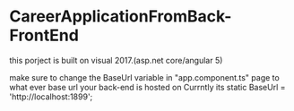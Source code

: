 # CareerApplicationFromBack-FrontEnd

this porject is built on visual 2017.(asp.net core/angular 5)

make sure to change the BaseUrl variable  in "app.component.ts" page  to what ever base url your back-end is hosted on 
Currntly its  static BaseUrl = 'http://localhost:1899';
